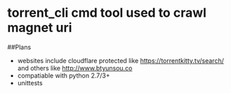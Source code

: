 # torrent_cli cmd tool used to crawl magnet uri
##Plans
- websites include cloudflare protected like https://torrentkitty.tv/search/ and others like http://www.btyunsou.co 
- compatiable with python 2.7/3+
- unittests
